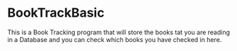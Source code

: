 # BookTrackBasic
This is a Book Tracking program that will store the books tat you are reading in a Database and you can check which books you have checked in here.